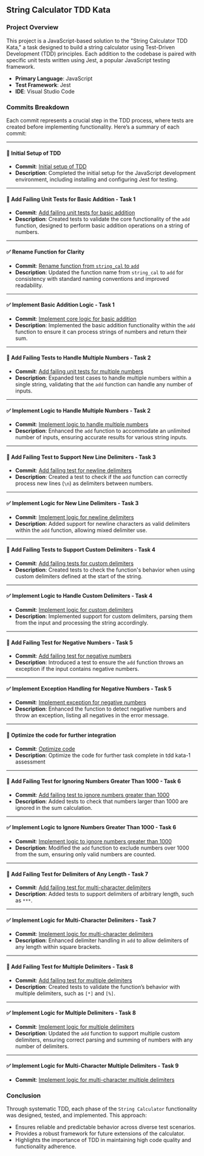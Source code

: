 ## String Calculator TDD Kata

### Project Overview

This project is a JavaScript-based solution to the "String Calculator TDD Kata," a task designed to build a string calculator using Test-Driven Development (TDD) principles. Each addition to the codebase is paired with specific unit tests written using Jest, a popular JavaScript testing framework.

- **Primary Language**: JavaScript
- **Test Framework**: Jest
- **IDE**: Visual Studio Code

### Commits Breakdown

Each commit represents a crucial step in the TDD process, where tests are created before implementing functionality. Here’s a summary of each commit:

---

#### 🚀 Initial Setup of TDD
- **Commit**: [Initial setup of TDD](https://github.com/Ronak1257/TDD_INCUBYTE_ASSESSMENT/commit/4aef1d88e9b33b369bfb1a27db95d3e336674a40)
- **Description**: Completed the initial setup for the JavaScript development environment, including installing and configuring Jest for testing.

---

#### 🧪 Add Failing Unit Tests for Basic Addition - Task 1
- **Commit**: [Add failing unit tests for basic addition](https://github.com/Ronak1257/TDD_INCUBYTE_ASSESSMENT/commit/6cad8bfa91e2ea4ac68f183932bbbee8be6445c2)
- **Description**: Created tests to validate the core functionality of the `add` function, designed to perform basic addition operations on a string of numbers. 

---

#### ✅ Rename Function for Clarity
- **Commit**: [Rename function from `string_cal` to `add`](https://github.com/Ronak1257/TDD_INCUBYTE_ASSESSMENT/commit/e15b4e694ffb267bffcbe992d10d14138357d60b)
- **Description**: Updated the function name from `string_cal` to `add` for consistency with standard naming conventions and improved readability.

---

#### ✅ Implement Basic Addition Logic - Task 1
- **Commit**: [Implement core logic for basic addition](https://github.com/Ronak1257/TDD_INCUBYTE_ASSESSMENT/commit/f61dca86776b8a4523a2cd76925c66b97984f1f8)
- **Description**: Implemented the basic addition functionality within the `add` function to ensure it can process strings of numbers and return their sum.

---

#### 🧪 Add Failing Tests to Handle Multiple Numbers - Task 2
- **Commit**: [Add failing unit tests for multiple numbers](https://github.com/Ronak1257/TDD_INCUBYTE_ASSESSMENT/commit/57624b3729f5dbb78a1ae27771a77f1c07d73191)
- **Description**: Expanded test cases to handle multiple numbers within a single string, validating that the `add` function can handle any number of inputs.

---

#### ✅ Implement Logic to Handle Multiple Numbers - Task 2
- **Commit**: [Implement logic to handle multiple numbers](https://github.com/Ronak1257/TDD_INCUBYTE_ASSESSMENT/commit/d39192a578ad320d9fdf976533a62f362b30438b)
- **Description**: Enhanced the `add` function to accommodate an unlimited number of inputs, ensuring accurate results for various string inputs.

---

#### 🧪 Add Failing Test to Support New Line Delimiters - Task 3
- **Commit**: [Add failing test for newline delimiters](https://github.com/Ronak1257/TDD_INCUBYTE_ASSESSMENT/commit/864c8d1725268f272be9c8bb362e991f673ed817)
- **Description**: Created a test to check if the `add` function can correctly process new lines (`\n`) as delimiters between numbers.

---

#### ✅ Implement Logic for New Line Delimiters - Task 3
- **Commit**: [Implement logic for newline delimiters](https://github.com/Ronak1257/TDD_INCUBYTE_ASSESSMENT/commit/5eacdc8c09a77f0b080619a2e261f1a1a3a7c89f)
- **Description**: Added support for newline characters as valid delimiters within the `add` function, allowing mixed delimiter use.

---

#### 🧪 Add Failing Tests to Support Custom Delimiters - Task 4
- **Commit**: [Add failing tests for custom delimiters](https://github.com/Ronak1257/TDD_INCUBYTE_ASSESSMENT/commit/4ff481450ae8e439b723f5c3fa5f4b873490f7fe)
- **Description**: Created tests to check the function's behavior when using custom delimiters defined at the start of the string.

---

#### ✅ Implement Logic to Handle Custom Delimiters - Task 4
- **Commit**: [Implement logic for custom delimiters](https://github.com/Ronak1257/TDD_INCUBYTE_ASSESSMENT/commit/11246919fca5cec93ae141106d68c573bbcdf6ab)
- **Description**: Implemented support for custom delimiters, parsing them from the input and processing the string accordingly.

---

#### 🧪 Add Failing Test for Negative Numbers - Task 5
- **Commit**: [Add failing test for negative numbers](https://github.com/Ronak1257/TDD_INCUBYTE_ASSESSMENT/commit/f22f38de1bc556f1175ab11fda433245fcbbf976)
- **Description**: Introduced a test to ensure the `add` function throws an exception if the input contains negative numbers.

---

#### ✅ Implement Exception Handling for Negative Numbers - Task 5
- **Commit**: [Implement exception for negative numbers](https://github.com/Ronak1257/TDD_INCUBYTE_ASSESSMENT/commit/3c53bcbe00ad265bc39879419e8ff8b031ab51d5)
- **Description**: Enhanced the function to detect negative numbers and throw an exception, listing all negatives in the error message.

---

#### 🚀 Optimize the code for further integration
- **Commit**: [Optimize code](https://github.com/Ronak1257/TDD_INCUBYTE_ASSESSMENT/commit/a70921784d076611ceb32deb9e6dc50ff53bbbe5)
- **Description**: Optimize the code for further task complete in tdd kata-1 assessment

---

#### 🧪 Add Failing Test for Ignoring Numbers Greater Than 1000 - Task 6
- **Commit**: [Add failing test to ignore numbers greater than 1000](https://github.com/Ronak1257/TDD_INCUBYTE_ASSESSMENT/commit/ac164a098bb76f0ccbfdd6fe3b1945eba4b99f04)
- **Description**: Added tests to check that numbers larger than 1000 are ignored in the sum calculation.

---

#### ✅ Implement Logic to Ignore Numbers Greater Than 1000 - Task 6
- **Commit**: [Implement logic to ignore numbers greater than 1000](https://github.com/Ronak1257/TDD_INCUBYTE_ASSESSMENT/commit/cbc2b7e1864527107f4e2ae3e19c3f8f60fc8342)
- **Description**: Modified the `add` function to exclude numbers over 1000 from the sum, ensuring only valid numbers are counted.

---

#### 🧪 Add Failing Test for Delimiters of Any Length - Task 7
- **Commit**: [Add failing test for multi-character delimiters](https://github.com/Ronak1257/TDD_INCUBYTE_ASSESSMENT/commit/a05b4724a9354616dbc0927b87e8368859a68f23)
- **Description**: Added tests to support delimiters of arbitrary length, such as `***`.

---

#### ✅ Implement Logic for Multi-Character Delimiters - Task 7
- **Commit**: [Implement logic for multi-character delimiters](https://github.com/Ronak1257/TDD_INCUBYTE_ASSESSMENT/commit/a05b4724a9354616dbc0927b87e8368859a68f23)
- **Description**: Enhanced delimiter handling in `add` to allow delimiters of any length within square brackets.

---

#### 🧪 Add Failing Test for Multiple Delimiters - Task 8
- **Commit**: [Add failing test for multiple delimiters](https://github.com/Ronak1257/TDD_INCUBYTE_ASSESSMENT/commit/0f60b42d3a1673bd9ef360061e45a8ca6c43673e)
- **Description**: Created tests to validate the function’s behavior with multiple delimiters, such as `[*]` and `[%]`.

---

#### ✅ Implement Logic for Multiple Delimiters - Task 8
- **Commit**: [Implement logic for multiple delimiters](https://github.com/Ronak1257/TDD_INCUBYTE_ASSESSMENT/commit/8b81c0defc843cbacab88896c470a2e36652b1f1)
- **Description**: Updated the `add` function to support multiple custom delimiters, ensuring correct parsing and summing of numbers with any number of delimiters.

---

#### ✅ Implement Logic for Multi-Character Multiple Delimiters - Task 9
- **Commit**: [Implement logic for multi-character multiple delimiters](https://github.com/Ronak1257/TDD_INCUBYTE_ASSESSMENT/commit/7f9cf4e3988caa249ac70d4d9707c522691855f8)

### Conclusion

Through systematic TDD, each phase of the `String Calculator` functionality was designed, tested, and implemented. This approach:

- Ensures reliable and predictable behavior across diverse test scenarios.
- Provides a robust framework for future extensions of the calculator.
- Highlights the importance of TDD in maintaining high code quality and functionality adherence.
